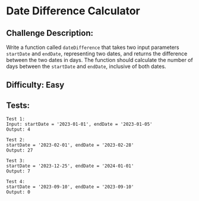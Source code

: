 # Date Difference Calculator

## Challenge Description:

Write a function called `dateDifference` that takes two input parameters `startDate` and `endDate`, representing two dates, and returns the difference between the two dates in days. The function should calculate the number of days between the `startDate` and `endDate`, inclusive of both dates.

## Difficulty: Easy

## Tests:

```
Test 1:
Input: startDate = '2023-01-01', endDate = '2023-01-05'
Output: 4

Test 2:
startDate = '2023-02-01', endDate = '2023-02-28'
Output: 27

Test 3:
startDate = '2023-12-25', endDate = '2024-01-01'
Output: 7

Test 4:
startDate = '2023-09-10', endDate = '2023-09-10'
Output: 0
```
